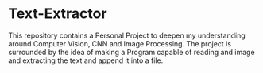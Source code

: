 # Text-Extractor
This repository contains a Personal Project to deepen my understanding around Computer Vision, CNN and Image Processing. The project is surrounded by the idea of making a Program capable of reading and image and extracting the text and append it into a file.
